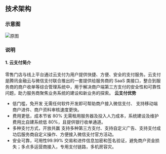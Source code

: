 ## 技术架构
### 示意图
![原图](http://imgcache.tce.fsphere.cn/image/mc.qcloudimg.com/static/img/ae3e85230831d60db02686009a43f321/image.png)
### 说明
#### 1. 云支付简介
零售门店与线上平台通过云支付为用户提供快捷、方便、安全的支付服务。云支付是腾讯金融云与微信支付联合推出的一套提供给服务商的 SaaS 类接口，整合到服务商的商户收单等综合管理系统中，用于解决商户端第三方支付的安全性和可靠性问题，助力服务商聚焦业务系统的建设和新业务的探索。
**云支付优势**
- 低门槛，免开发
  无需任何软件开发即可帮助商户接入微信支付、 支持移动端商户进件、商户资料审核速度更快。
- 费用更低，成本节省 80%
  无需租用服务器及投入人力成本，系统建设及维护费用比自建系统低 80%，且提供银行收单通道。
- 多种支付方式，开放共赢
  支持多种第三方支付、支持自定义广告、支持支付成功后服务商自定义操作、方便接入微信支付官方活动。
- 安全可靠，可用性99.99%
  交易和进件信息加密和签名验证，避免商户资金损失；多点多运营商接入，专用支付链路，多机房容灾。

